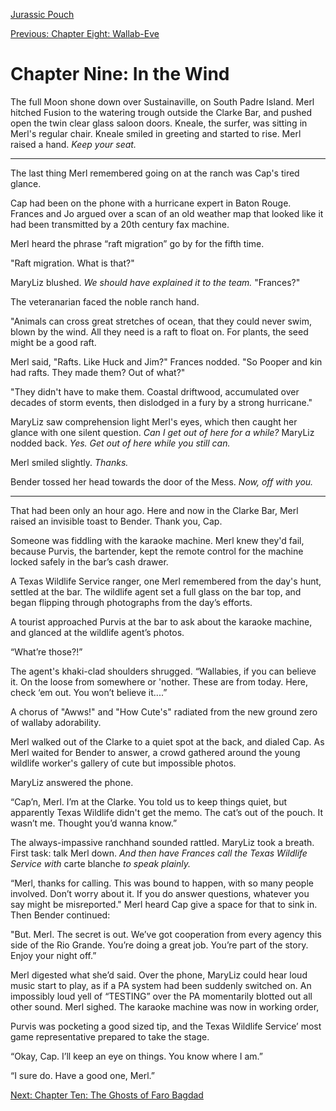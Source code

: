 [Jurassic Pouch](README.md)

[Previous: Chapter Eight: Wallab-Eve](ch08.md)

# Chapter Nine: In the Wind

The full Moon shone down over Sustainaville, on South Padre Island. Merl hitched Fusion to the watering trough outside the Clarke Bar, and pushed open the twin clear glass saloon doors. Kneale, the surfer, was sitting in Merl's regular chair. Kneale smiled in greeting and started to rise. Merl raised a hand. *Keep your seat.*

***

The last thing Merl remembered going on at the ranch was Cap's tired glance.

Cap had been on the phone with a hurricane expert in Baton Rouge. Frances and Jo argued over a scan of an old weather map that looked like it had been transmitted by a 20th century fax machine.

Merl heard the phrase “raft migration” go by for the fifth time. 

"Raft migration. What is that?"

MaryLiz blushed. _We should have explained it to the team._ "Frances?"

The veteranarian faced the noble ranch hand. 

"Animals can cross great stretches of ocean, that they could never swim, blown by the wind. All they need is a raft to float on. For plants, the seed might be a good raft.

Merl said, "Rafts. Like Huck and Jim?" Frances nodded. "So Pooper and kin had rafts. They made them? Out of what?" 

"They didn't have to make them. Coastal driftwood, accumulated over decades of storm events, then dislodged in a fury by a strong hurricane." 

MaryLiz saw comprehension light Merl's eyes, which then caught her glance with one silent question. _Can I get out of here for a while?_ MaryLiz nodded back. _Yes. Get out of here while you still can._

Merl smiled slightly. _Thanks._ 

Bender tossed her head towards the door of the Mess. _Now, off with you._

***

That had been only an hour ago. Here and now in the Clarke Bar, Merl raised an invisible toast to Bender. Thank you, Cap.

Someone was fiddling with the karaoke machine. Merl knew they'd fail, because Purvis, the bartender, kept the remote control for the machine locked safely in the bar’s cash drawer.

A Texas Wildlife Service ranger, one Merl remembered from the day's hunt, settled at the bar. The wildlife agent set a full glass on the bar top, and began flipping through photographs from the day’s efforts.

A tourist approached Purvis at the bar to ask about the karaoke machine, and glanced at the wildlife agent’s photos.

“What’re those?!”

The agent's khaki-clad shoulders shrugged. “Wallabies, if you can believe it. On the loose from somewhere or 'nother. These are from today. Here, check ‘em out. You won’t believe it....”

A chorus of "Awws!" and "How Cute's" radiated from the new ground zero of wallaby adorability.

Merl walked out of the Clarke to a quiet spot at the back, and dialed Cap. As Merl waited for Bender to answer, a crowd gathered around the young wildlife worker's gallery of cute but impossible photos. 

MaryLiz answered the phone. 

“Cap’n, Merl. I’m at the Clarke. You told us to keep things quiet, but apparently Texas Wildlife didn't get the memo. The cat’s out of the pouch.  It wasn’t me. Thought you’d wanna know.”

The always-impassive ranchhand sounded rattled. MaryLiz took a breath. First task: talk Merl down. _And then have Frances call the Texas Wildlife Service with_ carte blanche _to speak plainly._

“Merl, thanks for calling. This was bound to happen, with so many people involved. Don’t worry about it. If you do answer questions, whatever you say might be misreported." Merl heard Cap give a space for that to sink in. Then Bender continued:

"But. Merl. The secret is out. We’ve got cooperation from every agency this side of the Rio Grande. You’re doing a great job. You’re part of the story. Enjoy your night off.”

Merl digested what she’d said. Over the phone, MaryLiz could hear loud music start to play, as if a PA system had been suddenly switched on. An impossibly loud yell of “TESTING” over the PA momentarily blotted out all other sound. Merl sighed. The karaoke machine was now in working order,

Purvis was pocketing a good sized tip, and the Texas Wildlife Service’ most game representative prepared to take the stage.

“Okay, Cap. I’ll keep an eye on things. You know where I am.”

“I sure do. Have a good one, Merl.”

[Next: Chapter Ten: The Ghosts of Faro Bagdad](ch10.md)
